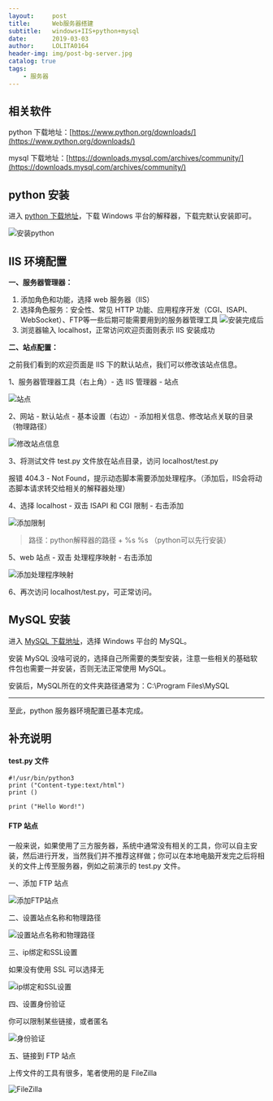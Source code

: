 ```yaml
---
layout:     post
title:      Web服务器搭建
subtitle:   windows+IIS+python+mysql
date:       2019-03-03
author:     LOLITA0164
header-img: img/post-bg-server.jpg
catalog: true
tags: 
    - 服务器
---
```



## 相关软件

python 下载地址：[https://www.python.org/downloads/](https://www.python.org/downloads/)

mysql 下载地址：[https://downloads.mysql.com/archives/community/](https://downloads.mysql.com/archives/community/)

## python 安装

进入 [python 下载地址](https://www.python.org/downloads/)，下载 Windows 平台的解释器，下载完默认安装即可。

![安装python](https://ws2.sinaimg.cn/large/006tKfTcgy1g0ryeplvmjj30vu0i8gm7.jpg)

## IIS 环境配置

**一、服务器管理器：**

1. 添加角色和功能，选择 web 服务器（IIS）
2. 选择角色服务：安全性、常见 HTTP 功能、应用程序开发（CGI、ISAPI、WebSocket）、FTP等一些后期可能需要用到的服务器管理工具
![安装完成后](https://ws2.sinaimg.cn/large/006tKfTcgy1g0rx1rkkazj30v80oaq3k.jpg)
3. 浏览器输入 localhost，正常访问欢迎页面则表示 IIS 安装成功

**二、站点配置：**

之前我们看到的欢迎页面是 IIS 下的默认站点，我们可以修改该站点信息。

1、服务器管理器工具（右上角）- 选 IIS 管理器 - 站点

![站点](https://ws1.sinaimg.cn/large/006tKfTcgy1g0rxsgmt0jj30fy0cymx9.jpg)

2、网站 - 默认站点 - 基本设置（右边）- 添加相关信息、修改站点关联的目录（物理路径）

![修改站点信息](https://ws1.sinaimg.cn/large/006tKfTcgy1g0rxu4zho6j30so0hwdfz.jpg)

3、将测试文件 test.py 文件放在站点目录，访问 localhost/test.py

报错 404.3 - Not Found，提示动态脚本需要添加处理程序。（添加后，IIS会将动态脚本请求转交给相关的解释器处理）

4、选择 localhost - 双击 ISAPI 和 CGI 限制 - 右击添加

![添加限制](https://ws1.sinaimg.cn/large/006tKfTcgy1g0ry3ar7w3j310q0tc3z9.jpg)

> 路径：python解释器的路径 + %s %s （python可以先行安装）

5、web 站点 - 双击 处理程序映射 - 右击添加

![添加处理程序映射](https://ws3.sinaimg.cn/large/006tKfTcgy1g0ry6xklcpj30p00mw0t1.jpg)

6、再次访问 localhost/test.py，可正常访问。


## MySQL 安装

进入 [MySQL 下载地址](https://downloads.mysql.com/archives/community/)，选择 Windows 平台的 MySQL。

安装 MySQL 没啥可说的，选择自己所需要的类型安装，注意一些相关的基础软件包也需要一并安装，否则无法正常使用 MySQL。

安装后，MySQL所在的文件夹路径通常为：C:\Program Files\MySQL

----

至此，python 服务器环境配置已基本完成。

## 补充说明

#### test.py 文件

```
#!/usr/bin/python3
print ("Content-type:text/html")
print ()    

print ("Hello Word!")            
```

#### FTP 站点

一般来说，如果使用了三方服务器，系统中通常没有相关的工具，你可以自主安装，然后进行开发，当然我们并不推荐这样做；你可以在本地电脑开发完之后将相关的文件上传至服务器，例如之前演示的 test.py 文件。

一、添加 FTP 站点

![添加FTP站点](https://ws1.sinaimg.cn/large/006tKfTcgy1g0rz0vuoy0j30da07g3ye.jpg)

二、设置站点名称和物理路径

![设置站点名称和物理路径](https://ws2.sinaimg.cn/large/006tKfTcgy1g0ryypn7d8j30nu0gudfu.jpg)

三、ip绑定和SSL设置

如果没有使用 SSL 可以选择无

![ip绑定和SSL设置](https://ws2.sinaimg.cn/large/006tKfTcgy1g0ryz9ds1uj30xc0u0dga.jpg)

四、设置身份验证

你可以限制某些链接，或者匿名

![身份验证](https://ws4.sinaimg.cn/large/006tKfTcgy1g0ryzvcm0aj310q0tyjro.jpg)

五、链接到 FTP 站点

上传文件的工具有很多，笔者使用的是 FileZilla

![FileZilla](https://ws3.sinaimg.cn/large/006tKfTcgy1g0rz5r6tvhj306406ijra.jpg)




